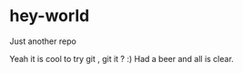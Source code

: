 # hey-world
Just another repo

Yeah it is cool to try git , git it ? :)
Had a beer and all is clear.
